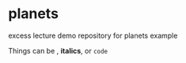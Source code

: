 # planets
excess lecture demo repository for planets example

Things can be <bold>, **italics**, or `code`
